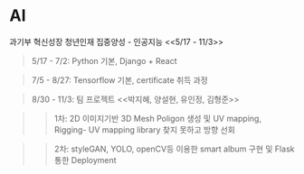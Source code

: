 # AI

과기부 혁신성장 청년인재 집중양성 - 인공지능 <<5/17 - 11/3>>

> 5/17 - 7/2: Python 기본, Django + React

> 7/5 - 8/27: Tensorflow 기본, certificate 취득 과정

> 8/30 - 11/3: 팀 프로젝트 <<박지혜, 양설현, 유인정, 김형준>>

>>  1차: 2D 이미지기반 3D Mesh Poligon 생성 및 UV mapping, Rigging- UV mapping library 찾지 못하고 방향 선회
  
>>  2차: styleGAN, YOLO, openCV등 이용한 smart album 구현 및 Flask 통한 Deployment
